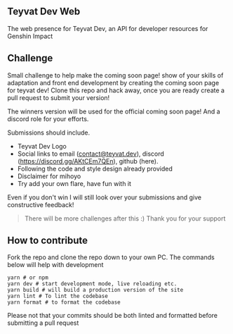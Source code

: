 ## Teyvat Dev Web

The web presence for Teyvat Dev, an API for developer resources for Genshin Impact

## Challenge

Small challenge to help make the coming soon page! show of your skills of adaptation and front end development by creating the coming soon page for teyvat dev! Clone this repo and hack away, once you are ready create a pull request to submit your version!

The winners version will be used for the official coming soon page! And a discord role for your efforts.

Submissions should include.

- Teyvat Dev Logo
- Social links to email (contact@teyvat.dev), discord (https://discord.gg/AKtCEm7QEn), github (here).
- Following the code and style design already provided
- Disclaimer for mihoyo
- Try add your own flare, have fun with it

Even if you don't win I will still look over your submissions and give constructive feedback!

> There will be more challenges after this :) Thank you for your support

## How to contribute

Fork the repo and clone the repo down to your own PC. The commands below will help with development

```
yarn # or npm
yarn dev # start development mode, live reloading etc.
yarn build # will build a production version of the site
yarn lint # To lint the codebase
yarn format # to format the codebase
```

Please not that your commits should be both linted and formatted before submitting a pull request
